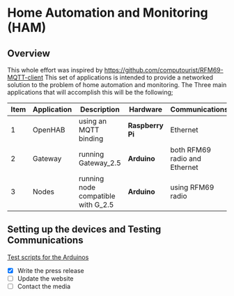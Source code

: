 # Home Automation and Monitoring (HAM)
## Overview
This whole effort was inspired by https://github.com/computourist/RFM69-MQTT-client
This set of applications is intended to provide a networked solution to the problem of home automation and monitoring. The Three main applications that will accomplish this will be the following;

|Item| Application|Description|Hardware|Communications|
|-----------|----------|-------------|----------|------------|
|1| OpenHAB| using an MQTT binding| <b>Raspberry Pi</b>|Ethernet|
|2| Gateway| running Gateway_2.5| <b>Arduino</b>| both RFM69 radio and Ethernet|
|3| Nodes| running node compatible with G_2.5| <b>Arduino</b>| using RFM69 radio|

## Setting up the devices and Testing Communications
[Test scripts for the Arduinos](https://github.com/andySigler/RFm69-Examples)
- [x] Write the press release
- [ ] Update the website
- [ ] Contact the media 
